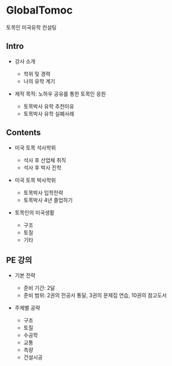 # GlobalTomoc
토목인 미국유학 컨설팅


## Intro
- 강사 소개
    - 학위 및 경력
    - 나의 유학 계기
    
- 제작 목적: 노하우 공유를 통한 토목인 응원
    - 토목박사 유학 추천이유
    - 토목박사 유학 실폐사례


## Contents
- 미국 토목 석사학위
    - 석사 후 산업체 취직
    - 석사 후 박사 진학
    
- 미국 토목 박사학위
    - 토목박사 입학전략
    - 토목박사 4년 졸업하기

- 토목인의 미국생활
    - 구조
    - 토질
    - 기타

## PE 강의
- 기본 전략
    - 준비 기간: 2달
    - 준비 범위: 2권의 전공서 통달, 3권의 문제집 연습, 10권의 참고도서
    
- 주제별 공략
    - 구조
    - 토질
    - 수공학
    - 교통
    - 측량
    - 건설시공
